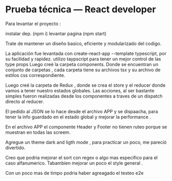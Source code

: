 
# Prueba técnica — React developer

Para levantar el proyecto : 

instalar dep. (npm i)
levantar pagina (npm start)


Trate de mantener un diseño basico, eficiente y modularizado del codigo. 

La aplicación fue levantada con create-react-app --template typescript, por su facilidad y rapidez. utilizo taypscript para tener un mejor control de las type props 
Luego creé la carpeta components. Donde se encuentran un conjunto de carpetas , cada carpeta tiene su archivos tsx y su archivo de estilos css correspondiente. 

Luego creé la carpeta de Redux , donde se crea el store y el reducer donde vamos a tener nuestro estados globales. 
Las acciones, al ser bastante simples fueron realizadas desde los componentes a traves de un dispatch directo al reducer. 

El pedido al JSON se lo hace desde el archivo APP y se dispaacha, para tener la info guardado en el estado global y mejorar la performance .

En el archivo APP el componente Header y Footer no tienen ruteo porque se muestran en todas las screem. 

Agregue un theme dark and ligth mode , para practicar un poco, me pareció divertido.

Creo que podria mejorar el sort con regex o algo mas especifico para el caso alfanumerico. 
Tabambien mejorar un poco el style general .

Con un poco mas de timpo podria haber agreagado el testeo e2e 



